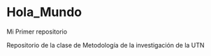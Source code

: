 # Hola_Mundo

Mi Primer repositorio

Repositorio de la clase de Metodología de la investigación de la UTN
